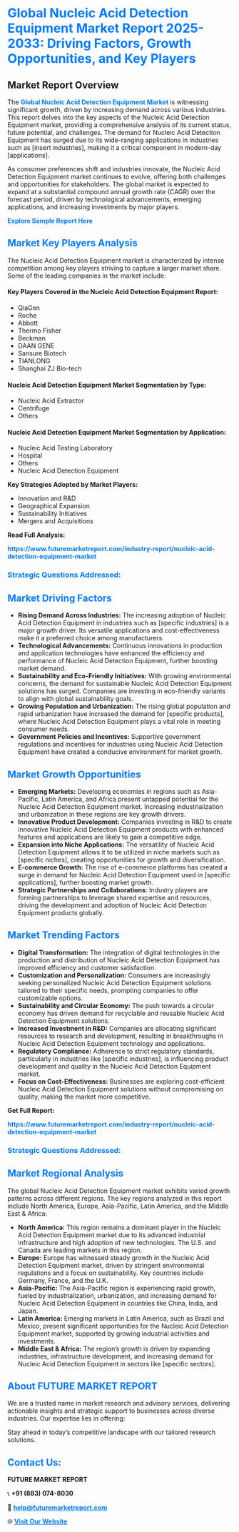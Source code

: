 <h1 style="color: #007BFF;">Global Nucleic Acid Detection Equipment Market Report 2025-2033: Driving Factors, Growth Opportunities, and Key Players</h1>

<section id="overview">
<h2>Market Report Overview</h2>
<p>The <a href="https://www.futuremarketreport.com/industry-report/nucleic-acid-detection-equipment-market" style="color: #007BFF; text-decoration: none;"><strong>Global Nucleic Acid Detection Equipment Market</strong></a> is witnessing significant growth, driven by increasing demand across various industries. This report delves into the key aspects of the Nucleic Acid Detection Equipment market, providing a comprehensive analysis of its current status, future potential, and challenges. The demand for Nucleic Acid Detection Equipment has surged due to its wide-ranging applications in industries such as [insert industries], making it a critical component in modern-day [applications].</p>
<p>As consumer preferences shift and industries innovate, the Nucleic Acid Detection Equipment market continues to evolve, offering both challenges and opportunities for stakeholders. The global market is expected to expand at a substantial compound annual growth rate (CAGR) over the forecast period, driven by technological advancements, emerging applications, and increasing investments by major players.</p>
</section>

<section id="overview">
<p><a href="https://www.futuremarketreport.com/request-sample/reportId=123594" style="color: #007BFF; text-decoration: none;"><strong>Explore Sample Report Here</strong></a></p>
</section>

<section id="key-players">
<h2 style="color: #007BFF;">Market Key Players Analysis</h2>
<p>The Nucleic Acid Detection Equipment market is characterized by intense competition among key players striving to capture a larger market share. Some of the leading companies in the market include:</p>
<h4>Key Players Covered in the Nucleic Acid Detection Equipment Report:</h4>
<ul><li>QiaGen</li><li>Roche</li><li>Abbott</li><li>Thermo Fisher</li><li>Beckman</li><li>DAAN GENE</li><li>Sansure Biotech</li><li>TIANLONG</li><li>Shanghai ZJ Bio-tech</li></ul>
<h4>Nucleic Acid Detection Equipment Market Segmentation by Type:</h4>
<ul><li>Nucleic Acid Extractor</li><li>Centrifuge</li><li>Others</li></ul>

<h4>Nucleic Acid Detection Equipment Market Segmentation by Application:</h4>
<ul><li>Nucleic Acid Testing Laboratory</li><li>Hospital</li><li>Others</li><li>Nucleic Acid Detection Equipment</li></ul>
<p><strong>Key Strategies Adopted by Market Players:</strong></p>
<ul>
<li>Innovation and R&D</li>
<li>Geographical Expansion</li>
<li>Sustainability Initiatives</li>
<li>Mergers and Acquisitions</li>
</ul>
</section>

<section>
<p><strong>Read Full Analysis: </strong></p><a href="https://www.futuremarketreport.com/industry-report/nucleic-acid-detection-equipment-market" style="color: #007BFF; text-decoration: none;"><strong>https://www.futuremarketreport.com/industry-report/nucleic-acid-detection-equipment-market</strong></a>
<h3 style="color: #007BFF;">Strategic Questions Addressed:</h3>
</section>

<section id="driving-factors">
<h2 style="color: #007BFF;">Market Driving Factors</h2>
<ul>
<li><strong>Rising Demand Across Industries:</strong> The increasing adoption of Nucleic Acid Detection Equipment in industries such as [specific industries] is a major growth driver. Its versatile applications and cost-effectiveness make it a preferred choice among manufacturers.</li>
<li><strong>Technological Advancements:</strong> Continuous innovations in production and application technologies have enhanced the efficiency and performance of Nucleic Acid Detection Equipment, further boosting market demand.</li>
<li><strong>Sustainability and Eco-Friendly Initiatives:</strong> With growing environmental concerns, the demand for sustainable Nucleic Acid Detection Equipment solutions has surged. Companies are investing in eco-friendly variants to align with global sustainability goals.</li>
<li><strong>Growing Population and Urbanization:</strong> The rising global population and rapid urbanization have increased the demand for [specific products], where Nucleic Acid Detection Equipment plays a vital role in meeting consumer needs.</li>
<li><strong>Government Policies and Incentives:</strong> Supportive government regulations and incentives for industries using Nucleic Acid Detection Equipment have created a conducive environment for market growth.</li>
</ul>
</section>

<section id="growth-opportunities">
<h2 style="color: #007BFF;">Market Growth Opportunities</h2>
<ul>
<li><strong>Emerging Markets:</strong> Developing economies in regions such as Asia-Pacific, Latin America, and Africa present untapped potential for the Nucleic Acid Detection Equipment market. Increasing industrialization and urbanization in these regions are key growth drivers.</li>
<li><strong>Innovative Product Development:</strong> Companies investing in R&D to create innovative Nucleic Acid Detection Equipment products with enhanced features and applications are likely to gain a competitive edge.</li>
<li><strong>Expansion into Niche Applications:</strong> The versatility of Nucleic Acid Detection Equipment allows it to be utilized in niche markets such as [specific niches], creating opportunities for growth and diversification.</li>
<li><strong>E-commerce Growth:</strong> The rise of e-commerce platforms has created a surge in demand for Nucleic Acid Detection Equipment used in [specific applications], further boosting market growth.</li>
<li><strong>Strategic Partnerships and Collaborations:</strong> Industry players are forming partnerships to leverage shared expertise and resources, driving the development and adoption of Nucleic Acid Detection Equipment products globally.</li>
</ul>
</section>

<section id="trending-factors">
<h2 style="color: #007BFF;">Market Trending Factors</h2>
<ul>
<li><strong>Digital Transformation:</strong> The integration of digital technologies in the production and distribution of Nucleic Acid Detection Equipment has improved efficiency and customer satisfaction.</li>
<li><strong>Customization and Personalization:</strong> Consumers are increasingly seeking personalized Nucleic Acid Detection Equipment solutions tailored to their specific needs, prompting companies to offer customizable options.</li>
<li><strong>Sustainability and Circular Economy:</strong> The push towards a circular economy has driven demand for recyclable and reusable Nucleic Acid Detection Equipment solutions.</li>
<li><strong>Increased Investment in R&D:</strong> Companies are allocating significant resources to research and development, resulting in breakthroughs in Nucleic Acid Detection Equipment technology and applications.</li>
<li><strong>Regulatory Compliance:</strong> Adherence to strict regulatory standards, particularly in industries like [specific industries], is influencing product development and quality in the Nucleic Acid Detection Equipment market.</li>
<li><strong>Focus on Cost-Effectiveness:</strong> Businesses are exploring cost-efficient Nucleic Acid Detection Equipment solutions without compromising on quality, making the market more competitive.</li>
</ul>
</section>

<section>
<p><strong>Get Full Report: </strong></p><a href="https://www.futuremarketreport.com/industry-report/nucleic-acid-detection-equipment-market" style="color: #007BFF; text-decoration: none;"><strong>https://www.futuremarketreport.com/industry-report/nucleic-acid-detection-equipment-market</strong></a>
<h3 style="color: #007BFF;">Strategic Questions Addressed:</h3>
</section>


<section id="regional-analysis">
<h2 style="color: #007BFF;">Market Regional Analysis</h2>
<p>The global Nucleic Acid Detection Equipment market exhibits varied growth patterns across different regions. The key regions analyzed in this report include North America, Europe, Asia-Pacific, Latin America, and the Middle East & Africa:</p>
<ul>
<li><strong>North America:</strong> This region remains a dominant player in the Nucleic Acid Detection Equipment market due to its advanced industrial infrastructure and high adoption of new technologies. The U.S. and Canada are leading markets in this region.</li>
<li><strong>Europe:</strong> Europe has witnessed steady growth in the Nucleic Acid Detection Equipment market, driven by stringent environmental regulations and a focus on sustainability. Key countries include Germany, France, and the U.K.</li>
<li><strong>Asia-Pacific:</strong> The Asia-Pacific region is experiencing rapid growth, fueled by industrialization, urbanization, and increasing demand for Nucleic Acid Detection Equipment in countries like China, India, and Japan.</li>
<li><strong>Latin America:</strong> Emerging markets in Latin America, such as Brazil and Mexico, present significant opportunities for the Nucleic Acid Detection Equipment market, supported by growing industrial activities and investments.</li>
<li><strong>Middle East & Africa:</strong> The region’s growth is driven by expanding industries, infrastructure development, and increasing demand for Nucleic Acid Detection Equipment in sectors like [specific sectors].</li>
</ul>
</section>

<footer>
<h2 style="color: #007BFF;">About FUTURE MARKET REPORT</h2>
<p>We are a trusted name in market research and advisory services, delivering actionable insights and strategic support to businesses across diverse industries. Our expertise lies in offering:</p>

<p>Stay ahead in today’s competitive landscape with our tailored research solutions.</p>

<h2 style="color: #007BFF;">Contact Us:</h2>
<p><strong>FUTURE MARKET REPORT</strong></p>
<p>📞 <strong>+91 (883) 074-8030</strong></p>
<p>📧 <strong><a href="mailto:help@futuremarketreport.com" style="color: #007BFF;">help@futuremarketreport.com</a></strong></p>
<p>🌐 <strong><a href="https://www.futuremarketreport.com/" style="color: #007BFF;">Visit Our Website</a></strong></p>
</footer>